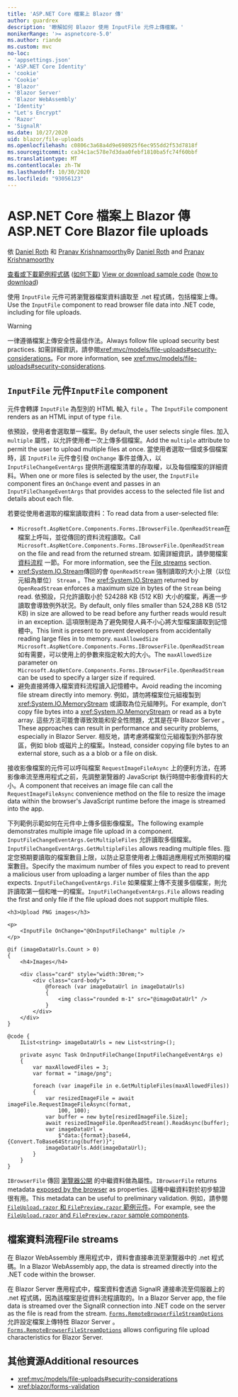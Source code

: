 ```yaml
---
title: 'ASP.NET Core 檔案上 Blazor 傳'
author: guardrex
description: '瞭解如何 Blazor 使用 InputFile 元件上傳檔案。'
monikerRange: '>= aspnetcore-5.0'
ms.author: riande
ms.custom: mvc
no-loc:
- 'appsettings.json'
- 'ASP.NET Core Identity'
- 'cookie'
- 'Cookie'
- 'Blazor'
- 'Blazor Server'
- 'Blazor WebAssembly'
- 'Identity'
- "Let's Encrypt"
- 'Razor'
- 'SignalR'
ms.date: 10/27/2020
uid: blazor/file-uploads
ms.openlocfilehash: c0806c3a68a4d9e698925f6ec955dd2f53d7818f
ms.sourcegitcommit: ca34c1ac578e7d3daa0febf1810ba5fc74f60bbf
ms.translationtype: MT
ms.contentlocale: zh-TW
ms.lasthandoff: 10/30/2020
ms.locfileid: "93056123"
---
```

# <a name="aspnet-core-no-locblazor-file-uploads"></a><span data-ttu-id="44c67-103">ASP.NET Core 檔案上 Blazor 傳</span><span class="sxs-lookup"><span data-stu-id="44c67-103">ASP.NET Core Blazor file uploads</span></span>

<span data-ttu-id="44c67-104">依 [Daniel Roth](https://github.com/danroth27) 和 [Pranav Krishnamoorthy](https://github.com/pranavkm)</span><span class="sxs-lookup"><span data-stu-id="44c67-104">By [Daniel Roth](https://github.com/danroth27) and [Pranav Krishnamoorthy](https://github.com/pranavkm)</span></span>

<span data-ttu-id="44c67-105">[查看或下載範例程式碼](https://github.com/dotnet/AspNetCore.Docs/tree/master/aspnetcore/blazor/file-uploads/samples/) ([如何下載](xref:index#how-to-download-a-sample)) </span><span class="sxs-lookup"><span data-stu-id="44c67-105">[View or download sample code](https://github.com/dotnet/AspNetCore.Docs/tree/master/aspnetcore/blazor/file-uploads/samples/) ([how to download](xref:index#how-to-download-a-sample))</span></span>

<span data-ttu-id="44c67-106">使用 `InputFile` 元件可將瀏覽器檔案資料讀取至 .net 程式碼，包括檔案上傳。</span><span class="sxs-lookup"><span data-stu-id="44c67-106">Use the `InputFile` component to read browser file data into .NET code, including for file uploads.</span></span>

> [!WARNING]
> <span data-ttu-id="44c67-107">一律遵循檔案上傳安全性最佳作法。</span><span class="sxs-lookup"><span data-stu-id="44c67-107">Always follow file upload security best practices.</span></span> <span data-ttu-id="44c67-108">如需詳細資訊，請參閱<xref:mvc/models/file-uploads#security-considerations>。</span><span class="sxs-lookup"><span data-stu-id="44c67-108">For more information, see <xref:mvc/models/file-uploads#security-considerations>.</span></span>

## <a name="inputfile-component"></a><span data-ttu-id="44c67-109">`InputFile` 元件</span><span class="sxs-lookup"><span data-stu-id="44c67-109">`InputFile` component</span></span>

<span data-ttu-id="44c67-110">元件會轉譯 `InputFile` 為型別的 HTML 輸入 `file` 。</span><span class="sxs-lookup"><span data-stu-id="44c67-110">The `InputFile` component renders as an HTML input of type `file`.</span></span>

<span data-ttu-id="44c67-111">依預設，使用者會選取單一檔案。</span><span class="sxs-lookup"><span data-stu-id="44c67-111">By default, the user selects single files.</span></span> <span data-ttu-id="44c67-112">加入 `multiple` 屬性，以允許使用者一次上傳多個檔案。</span><span class="sxs-lookup"><span data-stu-id="44c67-112">Add the `multiple` attribute to permit the user to upload multiple files at once.</span></span> <span data-ttu-id="44c67-113">當使用者選取一個或多個檔案時，該 `InputFile` 元件會引發 `OnChange` 事件並傳入，以 `InputFileChangeEventArgs` 提供所選檔案清單的存取權，以及每個檔案的詳細資料。</span><span class="sxs-lookup"><span data-stu-id="44c67-113">When one or more files is selected by the user, the `InputFile` component fires an `OnChange` event and passes in an `InputFileChangeEventArgs` that provides access to the selected file list and details about each file.</span></span>

<span data-ttu-id="44c67-114">若要從使用者選取的檔案讀取資料：</span><span class="sxs-lookup"><span data-stu-id="44c67-114">To read data from a user-selected file:</span></span>

* <span data-ttu-id="44c67-115">`Microsoft.AspNetCore.Components.Forms.IBrowserFile.OpenReadStream`在檔案上呼叫，並從傳回的資料流程讀取。</span><span class="sxs-lookup"><span data-stu-id="44c67-115">Call `Microsoft.AspNetCore.Components.Forms.IBrowserFile.OpenReadStream` on the file and read from the returned stream.</span></span> <span data-ttu-id="44c67-116">如需詳細資訊，請參閱檔案 [資料流程](#file-streams) 一節。</span><span class="sxs-lookup"><span data-stu-id="44c67-116">For more information, see the [File streams](#file-streams) section.</span></span>
* <span data-ttu-id="44c67-117"><xref:System.IO.Stream>傳回的會 `OpenReadStream` 強制讀取的大小上限（以位元組為單位） `Stream` 。</span><span class="sxs-lookup"><span data-stu-id="44c67-117">The <xref:System.IO.Stream> returned by `OpenReadStream` enforces a maximum size in bytes of the `Stream` being read.</span></span> <span data-ttu-id="44c67-118">依預設，只允許讀取小於 524288 KB (512 KB) 大小的檔案，再進一步讀取會導致例外狀況。</span><span class="sxs-lookup"><span data-stu-id="44c67-118">By default, only files smaller than 524,288 KB (512 KB) in size are allowed to be read before any further reads would result in an exception.</span></span> <span data-ttu-id="44c67-119">這項限制是為了避免開發人員不小心將大型檔案讀取到記憶體中。</span><span class="sxs-lookup"><span data-stu-id="44c67-119">This limit is present to prevent developers from accidentally reading large files in to memory.</span></span> <span data-ttu-id="44c67-120">`maxAllowedSize` `Microsoft.AspNetCore.Components.Forms.IBrowserFile.OpenReadStream` 如有需要，可以使用上的參數來指定較大的大小。</span><span class="sxs-lookup"><span data-stu-id="44c67-120">The `maxAllowedSize` parameter on `Microsoft.AspNetCore.Components.Forms.IBrowserFile.OpenReadStream` can be used to specify a larger size if required.</span></span>
* <span data-ttu-id="44c67-121">避免直接將傳入檔案資料流程讀入記憶體中。</span><span class="sxs-lookup"><span data-stu-id="44c67-121">Avoid reading the incoming file stream directly into memory.</span></span> <span data-ttu-id="44c67-122">例如，請勿將檔案位元組複製到 <xref:System.IO.MemoryStream> 或讀取為位元組陣列。</span><span class="sxs-lookup"><span data-stu-id="44c67-122">For example, don't copy file bytes into a <xref:System.IO.MemoryStream> or read as a byte array.</span></span> <span data-ttu-id="44c67-123">這些方法可能會導致效能和安全性問題，尤其是在中 Blazor Server 。</span><span class="sxs-lookup"><span data-stu-id="44c67-123">These approaches can result in performance and security problems, especially in Blazor Server.</span></span> <span data-ttu-id="44c67-124">相反地，請考慮將檔案位元組複製到外部存放區，例如 blob 或磁片上的檔案。</span><span class="sxs-lookup"><span data-stu-id="44c67-124">Instead, consider copying file bytes to an external store, such as a a blob or a file on disk.</span></span>

<span data-ttu-id="44c67-125">接收影像檔案的元件可以呼叫檔案 `RequestImageFileAsync` 上的便利方法，在將影像串流至應用程式之前，先調整瀏覽器的 JavaScript 執行時間中影像資料的大小。</span><span class="sxs-lookup"><span data-stu-id="44c67-125">A component that receives an image file can call the `RequestImageFileAsync` convenience method on the file to resize the image data within the browser's JavaScript runtime before the image is streamed into the app.</span></span>

<span data-ttu-id="44c67-126">下列範例示範如何在元件中上傳多個影像檔案。</span><span class="sxs-lookup"><span data-stu-id="44c67-126">The following example demonstrates multiple image file upload in a component.</span></span> <span data-ttu-id="44c67-127">`InputFileChangeEventArgs.GetMultipleFiles` 允許讀取多個檔案。</span><span class="sxs-lookup"><span data-stu-id="44c67-127">`InputFileChangeEventArgs.GetMultipleFiles` allows reading multiple files.</span></span> <span data-ttu-id="44c67-128">指定您預期要讀取的檔案數目上限，以防止惡意使用者上傳超過應用程式所預期的檔案數目。</span><span class="sxs-lookup"><span data-stu-id="44c67-128">Specify the maximum number of files you expect to read to prevent a malicious user from uploading a larger number of files than the app expects.</span></span> <span data-ttu-id="44c67-129">`InputFileChangeEventArgs.File` 如果檔案上傳不支援多個檔案，則允許讀取第一個和唯一的檔案。</span><span class="sxs-lookup"><span data-stu-id="44c67-129">`InputFileChangeEventArgs.File` allows reading the first and only file if the file upload does not support multiple files.</span></span>

```razor
<h3>Upload PNG images</h3>

<p>
    <InputFile OnChange="@OnInputFileChange" multiple />
</p>

@if (imageDataUrls.Count > 0)
{
    <h4>Images</h4>

    <div class="card" style="width:30rem;">
        <div class="card-body">
            @foreach (var imageDataUrl in imageDataUrls)
            {
                <img class="rounded m-1" src="@imageDataUrl" />
            }
        </div>
    </div>
}

@code {
    IList<string> imageDataUrls = new List<string>();

    private async Task OnInputFileChange(InputFileChangeEventArgs e)
    {
        var maxAllowedFiles = 3;
        var format = "image/png";

        foreach (var imageFile in e.GetMultipleFiles(maxAllowedFiles))
        {
            var resizedImageFile = await imageFile.RequestImageFileAsync(format, 
                100, 100);
            var buffer = new byte[resizedImageFile.Size];
            await resizedImageFile.OpenReadStream().ReadAsync(buffer);
            var imageDataUrl = 
                $"data:{format};base64,{Convert.ToBase64String(buffer)}";
            imageDataUrls.Add(imageDataUrl);
        }
    }
}
```

<span data-ttu-id="44c67-130">`IBrowserFile` 傳回 [瀏覽器公開](https://developer.mozilla.org/docs/Web/API/File#Instance_properties) 的中繼資料做為屬性。</span><span class="sxs-lookup"><span data-stu-id="44c67-130">`IBrowserFile` returns metadata [exposed by the browser](https://developer.mozilla.org/docs/Web/API/File#Instance_properties) as properties.</span></span> <span data-ttu-id="44c67-131">這種中繼資料對於初步驗證很有用。</span><span class="sxs-lookup"><span data-stu-id="44c67-131">This metadata can be useful to preliminary validation.</span></span> <span data-ttu-id="44c67-132">例如，請參閱[ `FileUpload.razor` 和 `FilePreview.razor` 範例元件](https://github.com/dotnet/AspNetCore.Docs/tree/master/aspnetcore/blazor/file-uploads/samples/)。</span><span class="sxs-lookup"><span data-stu-id="44c67-132">For example, see the [`FileUpload.razor` and `FilePreview.razor` sample components](https://github.com/dotnet/AspNetCore.Docs/tree/master/aspnetcore/blazor/file-uploads/samples/).</span></span>

## <a name="file-streams"></a><span data-ttu-id="44c67-133">檔案資料流程</span><span class="sxs-lookup"><span data-stu-id="44c67-133">File streams</span></span>

<span data-ttu-id="44c67-134">在 Blazor WebAssembly 應用程式中，資料會直接串流至瀏覽器中的 .net 程式碼。</span><span class="sxs-lookup"><span data-stu-id="44c67-134">In a Blazor WebAssembly app, the data is streamed directly into the .NET code within the browser.</span></span>

<span data-ttu-id="44c67-135">在 Blazor Server 應用程式中，檔案資料會透過 SignalR 連接串流至伺服器上的 .net 程式碼，因為該檔案是從資料流程讀取的。</span><span class="sxs-lookup"><span data-stu-id="44c67-135">In a Blazor Server app, the file data is streamed over the SignalR connection into .NET code on the server as the file is read from the stream.</span></span> <span data-ttu-id="44c67-136">[`Forms.RemoteBrowserFileStreamOptions`](https://github.com/dotnet/aspnetcore/blob/master/src/Components/Web/src/Forms/InputFile/RemoteBrowserFileStreamOptions.cs) 允許設定檔案上傳特性 Blazor Server 。</span><span class="sxs-lookup"><span data-stu-id="44c67-136">[`Forms.RemoteBrowserFileStreamOptions`](https://github.com/dotnet/aspnetcore/blob/master/src/Components/Web/src/Forms/InputFile/RemoteBrowserFileStreamOptions.cs) allows configuring file upload characteristics for Blazor Server.</span></span>

## <a name="additional-resources"></a><span data-ttu-id="44c67-137">其他資源</span><span class="sxs-lookup"><span data-stu-id="44c67-137">Additional resources</span></span>

* <xref:mvc/models/file-uploads#security-considerations>
* <xref:blazor/forms-validation>
